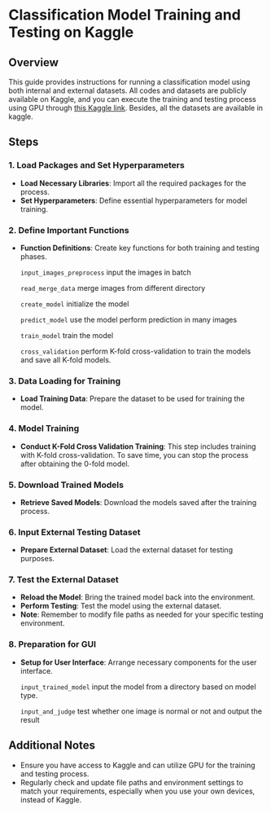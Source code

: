 # Classification Model Training and Testing on Kaggle

## Overview
This guide provides instructions for running a classification model using both internal and external datasets. All codes and datasets are publicly available on Kaggle, and you can execute the training and testing process using GPU through [this Kaggle link](https://www.kaggle.com/code/selix075/classification-training-testing-final/edit). Besides, all the datasets are available in kaggle.

## Steps

### 1. Load Packages and Set Hyperparameters
- **Load Necessary Libraries**: Import all the required packages for the process.
- **Set Hyperparameters**: Define essential hyperparameters for model training.

### 2. Define Important Functions
- **Function Definitions**: Create key functions for both training and testing phases.

  `input_images_preprocess` input the images in batch

  `read_merge_data` merge images from different directory

  `create_model` initialize the model

  `predict_model` use the model perform prediction in many images

  `train_model` train the model 

  `cross_validation` perform K-fold cross-validation to train the models and save all K-fold models.
### 3. Data Loading for Training
- **Load Training Data**: Prepare the dataset to be used for training the model.

### 4. Model Training
- **Conduct K-Fold Cross Validation Training**: This step includes training with K-fold cross-validation. To save time, you can stop the process after obtaining the 0-fold model.

### 5. Download Trained Models
- **Retrieve Saved Models**: Download the models saved after the training process.

### 6. Input External Testing Dataset
- **Prepare External Dataset**: Load the external dataset for testing purposes.

### 7. Test the External Dataset
- **Reload the Model**: Bring the trained model back into the environment.
- **Perform Testing**: Test the model using the external dataset.
- **Note**: Remember to modify file paths as needed for your specific testing environment.

### 8. Preparation for GUI
- **Setup for User Interface**: Arrange necessary components for the user interface.

  `input_trained_model` input the model from a directory based on model type.

  `input_and_judge` test whether one image is normal or not and output the result
## Additional Notes
- Ensure you have access to Kaggle and can utilize GPU for the training and testing process.
- Regularly check and update file paths and environment settings to match your requirements,
  especially when you use your own devices, instead of Kaggle.
